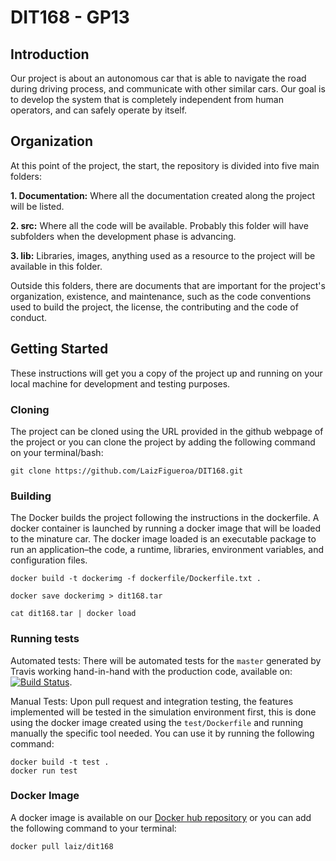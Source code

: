 # DIT168 - GP13



## Introduction
Our project is about an autonomous car that is able to navigate the road during driving process, and communicate with other similar cars. Our goal is to develop the system that is completely independent from human operators, and can safely operate by itself.


## Organization
At this point of the project, the start, the repository is divided into five main folders: 

**1. Documentation:** Where all the documentation created along the project will be listed. 

**2. src:** Where all the code will be available. Probably this folder will have subfolders when the development phase is advancing.

**3. lib:** Libraries, images, anything used as a resource to the project will be available in this folder.

Outside this folders, there are documents that are important for the project's organization, existence, and maintenance, such as the code conventions used to build the project, the license, the contributing and the code of conduct.

## Getting Started
These instructions will get you a copy of the project up and running on your local machine for development and testing purposes.

### Cloning
The project can be cloned using the URL provided in the github webpage of the project or you can clone the project by adding the following command on your terminal/bash:
```
git clone https://github.com/LaizFigueroa/DIT168.git
```
### Building
The Docker builds the project following the instructions in the dockerfile. A docker container is launched by running a docker image that will be loaded to the minature car. The docker image loaded is an executable package to run an application–the code, a runtime, libraries, environment variables, and configuration files.
```
docker build -t dockerimg -f dockerfile/Dockerfile.txt .

docker save dockerimg > dit168.tar

cat dit168.tar | docker load
```
### Running tests
Automated tests: There will be automated tests for the `master` generated by Travis working hand-in-hand with the production code, available on: [![Build Status](https://travis-ci.org/LaizFigueroa/DIT168.svg?branch=master)](https://travis-ci.org/LaizFigueroa/DIT168).

Manual Tests: Upon pull request and integration testing, the features implemented will be tested in the simulation environment first, this is done using the docker image created using the `test/Dockerfile` and running manually the specific tool needed. You can use it by running the following command:
```
docker build -t test .
docker run test
```
### Docker Image
A docker image is available on our [Docker hub repository](https://hub.docker.com/r/laiz/dit168/) or you can add the following command to your terminal:
```
docker pull laiz/dit168
```
